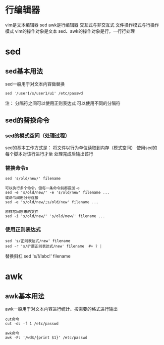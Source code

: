 # 行编辑器
vim是文本编辑器
sed awk是行编辑器
交互式与非交互式
文件操作模式与行操作模式
vim的操作对象是文本
sed、awk的操作对象是行，一行行处理
# sed
## sed基本用法
sed一般用于对文本内容做替换
```shell
sed '/user1/s/user1/u1' /etc/passwd
```
注：
分隔符之间可以使用正则表达式
可以使用不同的分隔符
## sed的替换命令
### sed的模式空间（处理过程）
sed的基本工作方式是：
将文件以行为单位读取到内存（模式空间）
使用sed的每个脚本对该行进行才坐
处理完成后输出该行
### 替换命令s
```shell
sed 's/old/new/' filename

可以执行多个命令，但每一条命令前都要加-e
sed -e 's/old/new/' -e 's/old/new' filename ...
或命令间用分号连接
sed -e 's/old/new/;s/old/new' filename ...

原样写回原来的文件
sed -i 's/old/new/' 's/old/new/' filename ...
```
### 使用正则表达式
```
sed 's/正则表达式/new' filename
sed -r 's/扩展正则表达式/new' filename  #+ ? |
```

替换斜杠
sed 's/!/!abc!' filename
# awk
## awk基本用法
awk一般用于对文本内容进行统计、按需要的格式进行输出
```
cut命令
cut -d: -f 1 /etc/passwd

awk命令
awk -F: '/wd$/{print $1}' /etc/passwd
```